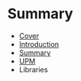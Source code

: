 # Summary

* [Cover](README.md)
* [Introduction](documentation/Introduction.md)
* [Summary](SUMMARY.md)
* [UPM](documentation/Upm.md)
* Libraries

